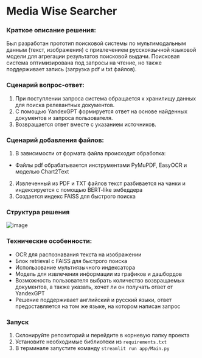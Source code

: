 # Media Wise Searcher
### Краткое описание решения: 
Был разработан прототип поисковой системы по мультимодальным данным (текст, изображения) с привлечением русскоязычной языковой модели для агрегации результатов поисковой выдачи. Поисковая система оптимизирована под запросы на чтение, но также поддерживает запись (загрузка pdf и txt файлов).
 
### Сценарий вопрос-ответ:
1. При поступлении запроса система обращается к хранилищу данных для поиска релевантных документов. 
2. С помощью YandexGPT формируется ответ на основе найденных документов и запроса пользователя. 
3. Возвращается ответ вместе с указанием источников.
### Сценарий добавления файлов:
1. В зависимости от формата файла происходит обработка:
* Файлы pdf обрабатывается инструментами PyMuPDF, EasyOCR и моделью Chart2Text
2. Извлеченный из PDF и TXT файлов текст разбивается на чанки и индексируется с помощью BERT-like эмбеддера
3. Создается индекс FAISS для быстрого поиска

### Структура решения
  ![image](https://github.com/user-attachments/assets/4fd9cc25-95de-478f-8c4d-e45fbfb281c1)


### Технические особенности: 
* OCR для распознавания текста на изображении
* Блок retrieval с FAISS для быстрого поиска
* Использование мультиязычного индексатора
* Модель для извлечения информации из графиков и дашбордов
* Возможность пользователя выбрать количество возвращаемых документов, а также указать, хочет ли он получать ответ от YandexGPT
* Решение поддерживает английский и русский языки, ответ предоставляется на том же языке, на котором написан запрос

### Запуск

1. Склонируйте репозиторий и перейдите в корневую папку проекта
2. Установите необходимые библиотеки из `requirements.txt`
3. В терминале запустите команду `streamlit run app/Main.py`
